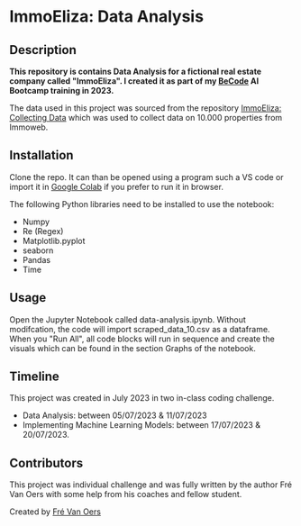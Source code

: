 # ImmoEliza: Data Analysis

## Description
**This repository is contains Data Analysis for a fictional real estate company called "ImmoEliza". I created it as part of my [BeCode](https://www.becode.org) AI Bootcamp training in 2023.**

The data used in this project was sourced from the repository [ImmoEliza: Collecting Data](https://github.com/DeFre/ImmoEliza-collecting-data) which was used to collect data on 10.000 properties from Immoweb.

## Installation
Clone the repo. It can than be opened using a program such a VS code or import it in [Google Colab](https://colab.research.google.com/) if you prefer to run it in browser.

The following Python libraries need to be installed to use the notebook:
* Numpy
* Re (Regex)
* Matplotlib.pyplot
* seaborn
* Pandas
* Time

## Usage
Open the Jupyter Notebook called data-analysis.ipynb.
Without modifcation, the code will import scraped_data_10.csv as a dataframe.
When you "Run All", all code blocks will run in sequence and create the visuals which can be found in the section Graphs of the notebook.

## Timeline
This project was created in July 2023 in two in-class coding challenge. 
* Data Analysis: between 05/07/2023 & 11/07/2023
* Implementing Machine Learning Models: between 17/07/2023 & 20/07/2023.

## Contributors
This project was individual challenge and was fully written by the author Fré Van Oers with some help from his coaches and fellow student.

Created by [Fré Van Oers](https://www.linkedin.com/in/frevanoers/)
